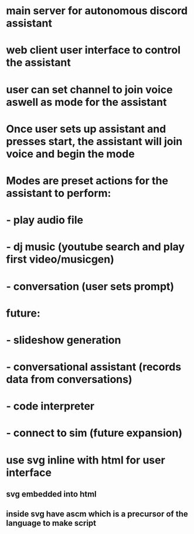 # main server for autonomous discord assistant

# web client user interface to control the assistant

# user can set channel to join voice aswell as mode for the assistant

# Once user sets up assistant and presses start, the assistant will join voice and begin the mode

# Modes are preset actions for the assistant to perform:
# - play audio file
# - dj music (youtube search and play first video/musicgen)
# - conversation (user sets prompt)

# future:
# - slideshow generation
# - conversational assistant (records data from conversations)
# - code interpreter
# - connect to sim (future expansion)

# use svg inline with html for user interface

## svg embedded into html

## inside svg have ascm which is a precursor of the language to make script

